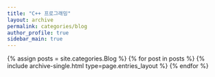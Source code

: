```yaml
---
title: "C++ 프로그래밍"
layout: archive
permalink: categories/blog
author_profile: true
sidebar_main: true
---
```



{% assign posts = site.categories.Blog %}
{% for post in posts %} {% include archive-single.html type=page.entries_layout %} {% endfor %}